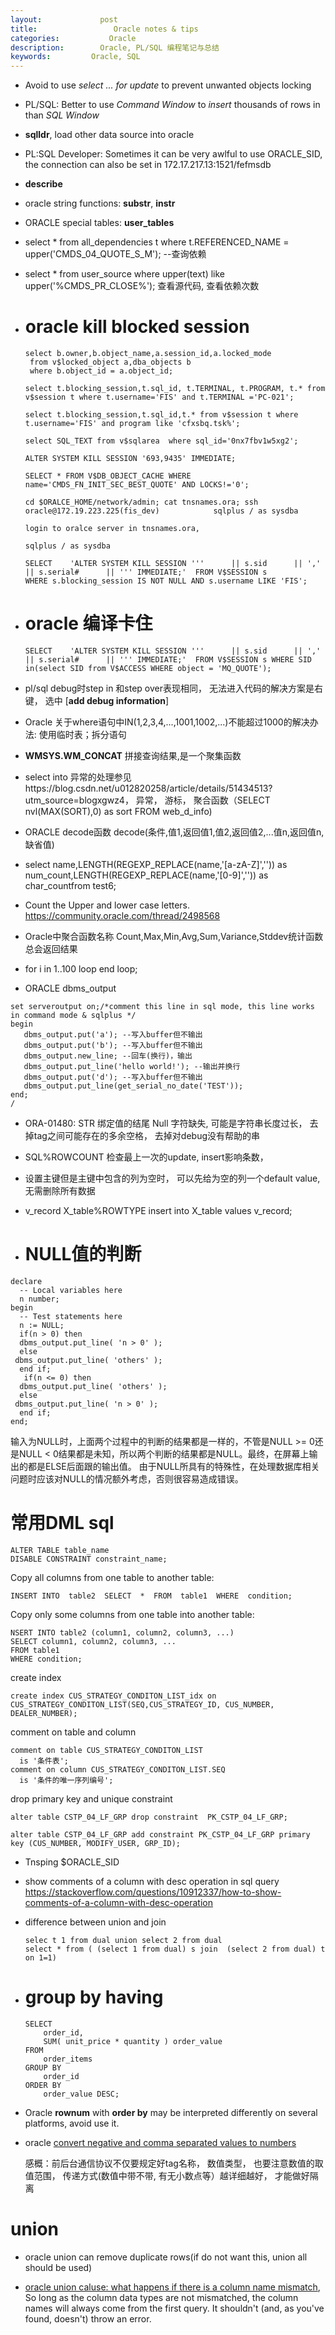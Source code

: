 ```yaml
---
layout:     		post
title:      		   Oracle notes & tips 
categories: 	      Oracle
description:   		Oracle, PL/SQL 编程笔记与总结
keywords: 		  Oracle, SQL
---
```



- Avoid to use *select ... for update* to prevent unwanted objects locking

- PL/SQL: Better to use *Command Window* to *insert* thousands of rows in than *SQL Window*

- **sqlldr**, load other data source into oracle

- PL:SQL Developer:  Sometimes it can be very awlful to use ORACLE_SID, the connection can also be set in 172.17.217.13:1521/fefmsdb

- **describe** 

- oracle string functions: **substr**, **instr**

- ORACLE special tables: **user_tables**

- select * from all_dependencies t where t.REFERENCED_NAME = upper('CMDS_04_QUOTE_S_M'); --查询依赖

- select * from user_source where upper(text) like upper('%CMDS_PR_CLOSE%'); 查看源代码, 查看依赖次数

- # oracle kill blocked session

   ```
   select b.owner,b.object_name,a.session_id,a.locked_mode 
    from v$locked_object a,dba_objects b
    where b.object_id = a.object_id;
   
   select t.blocking_session,t.sql_id, t.TERMINAL, t.PROGRAM, t.* from v$session t where t.username='FIS' and t.TERMINAL ='PC-021';
   
   select t.blocking_session,t.sql_id,t.* from v$session t where t.username='FIS' and program like 'cfxsbq.tsk%';
   
   select SQL_TEXT from v$sqlarea  where sql_id='0nx7fbv1w5xg2';
   
   ALTER SYSTEM KILL SESSION '693,9435' IMMEDIATE;
   
   SELECT * FROM V$DB_OBJECT_CACHE WHERE name='CMDS_FN_INIT_SEC_BEST_QUOTE' AND LOCKS!='0';
   
   cd $ORALCE_HOME/network/admin; cat tnsnames.ora; ssh oracle@172.19.223.225(fis_dev)            sqlplus / as sysdba
   
   login to oralce server in tnsnames.ora, 
   
   sqlplus / as sysdba
   
   SELECT    'ALTER SYSTEM KILL SESSION '''      || s.sid      || ','      || s.serial#      || ''' IMMEDIATE;'  FROM V$SESSION s
   WHERE s.blocking_session IS NOT NULL AND s.username LIKE 'FIS';
   ```

- # oracle 编译卡住

  `SELECT    'ALTER SYSTEM KILL SESSION '''      || s.sid      || ','      || s.serial#      || ''' IMMEDIATE;'  FROM V$SESSION s WHERE SID in(select SID from V$ACCESS WHERE object = 'MQ_QUOTE');`

- pl/sql debug时step in 和step over表现相同， 无法进入代码的解决方案是右键， 选中 [**add debug information**]

- Oracle 关于where语句中IN(1,2,3,4,...,1001,1002,...)不能超过1000的解决办法: 使用临时表；拆分语句

- **WMSYS.WM_CONCAT** 拼接查询结果,是一个聚集函数

- select into 异常的处理参见https://blog.csdn.net/u012820258/article/details/51434513?utm_source=blogxgwz4， 异常， 游标， 聚合函数（SELECT nvl(MAX(SORT),0) as sort FROM web_d_info)

- ORACLE decode函数 decode(条件,值1,返回值1,值2,返回值2,...值n,返回值n,缺省值)

- select name,LENGTH(REGEXP_REPLACE(name,'[a-zA-Z]','')) as num_count,LENGTH(REGEXP_REPLACE(name,'[0-9]','')) as char_countfrom test6;

- Count the Upper and lower case letters. https://community.oracle.com/thread/2498568

- Oracle中聚合函数名称 Count,Max,Min,Avg,Sum,Variance,Stddev统计函数总会返回结果

- for i in 1..100 loop end loop;

- ORACLE dbms_output

```
set serveroutput on;/*comment this line in sql mode, this line works in command mode & sqlplus */
begin
   dbms_output.put('a'); --写入buffer但不输出
   dbms_output.put('b'); --写入buffer但不输出
   dbms_output.new_line; --回车(换行)，输出                              
   dbms_output.put_line('hello world!'); --输出并换行 
   dbms_output.put('d'); --写入buffer但不输出 
   dbms_output.put_line(get_serial_no_date('TEST'));
end;                                                     
/ 
```



- ORA-01480: STR 绑定值的结尾 Null 字符缺失, 可能是字符串长度过长， 去掉tag之间可能存在的多余空格， 去掉对debug没有帮助的串

- SQL%ROWCOUNT 检查最上一次的update, insert影响条数，

- 设置主键但是主键中包含的列为空时， 可以先给为空的列一个default value, 无需删除所有数据

- v_record X_table%ROWTYPE insert into X_table values v_record;

- # NULL值的判断

```
declare
  -- Local variables here
  n number;
begin
  -- Test statements here
  n := NULL;
  if(n > 0) then
  dbms_output.put_line( 'n > 0' );
  else
 dbms_output.put_line( 'others' );
  end if;
   if(n <= 0) then
  dbms_output.put_line( 'others' );
  else
 dbms_output.put_line( 'n > 0' );
  end if;
end;
```

输入为NULL时，上面两个过程中的判断的结果都是一样的，不管是NULL >= 0还是NULL < 0结果都是未知，所以两个判断的结果都是NULL。最终，在屏幕上输出的都是ELSE后面跟的输出值。
由于NULL所具有的特殊性，在处理数据库相关问题时应该对NULL的情况额外考虑，否则很容易造成错误。

# 常用DML sql

```
ALTER TABLE table_name
DISABLE CONSTRAINT constraint_name;
```

Copy all columns from one table to another table:

```
INSERT INTO  table2  SELECT  *  FROM  table1  WHERE  condition;
```

Copy only some columns from one table into another table:

```
NSERT INTO table2 (column1, column2, column3, ...)
SELECT column1, column2, column3, ...
FROM table1
WHERE condition;
```

create index

```
create index CUS_STRATEGY_CONDITON_LIST_idx on CUS_STRATEGY_CONDITON_LIST(SEQ,CUS_STRATEGY_ID, CUS_NUMBER, DEALER_NUMBER);
```

comment on table and column

```
comment on table CUS_STRATEGY_CONDITON_LIST
  is '条件表';
comment on column CUS_STRATEGY_CONDITON_LIST.SEQ
  is '条件的唯一序列编号';
```

drop primary key and unique constraint 

```
alter table CSTP_04_LF_GRP drop constraint  PK_CSTP_04_LF_GRP;

alter table CSTP_04_LF_GRP add constraint PK_CSTP_04_LF_GRP primary key (CUS_NUMBER, MODIFY_USER, GRP_ID);
```



- Tnsping $ORACLE_SID

- show comments of a column with desc operation in  sql query
  https://stackoverflow.com/questions/10912337/how-to-show-comments-of-a-column-with-desc-operation

- difference between union and join 

  ```
  selec t 1 from dual union select 2 from dual
  select * from ( (select 1 from dual) s join  (select 2 from dual) t on 1=1)
  ```

- # group by having

  ```
  SELECT
      order_id,
      SUM( unit_price * quantity ) order_value
  FROM
      order_items
  GROUP BY
      order_id
  ORDER BY
      order_value DESC;
  ```

- Oracle **rownum** with  **order by** may be interpreted differently on several platforms, avoid use it. 

- oracle [convert negative and comma separated values to numbers ](https://stackoverflow.com/questions/44625456/how-to-convert-negative-and-comma-separated-values-to-numbers-oracle)

  感概：前后台通信协议不仅要规定好tag名称， 数值类型， 也要注意数值的取值范围， 传递方式(数值中带不带, 有无小数点等）越详细越好， 才能做好隔离

# union

- oracle union can remove duplicate rows(if do not want this, union all should be used)

- [oracle union caluse: what happens if there is a column name mismatch](https://stackoverflow.com/questions/5170228/oracle-union-caluse-what-happens-if-there-is-a-column-name-mismatch), So long as the column data types are not mismatched, the column names will always come from the first query. It shouldn't (and, as you've found, doesn't) throw an error.

  